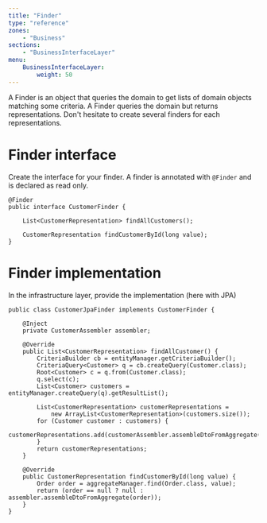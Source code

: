 ```yaml
---
title: "Finder"
type: "reference"
zones:
    - "Business"
sections:
    - "BusinessInterfaceLayer"
menu:
    BusinessInterfaceLayer:
        weight: 50
---
```


A Finder is an object that queries the domain to get lists of domain objects matching some criteria. A Finder queries 
the domain but returns representations. Don't hesitate to create several finders for each representations.

# Finder interface

Create the interface for your finder. A finder is annotated with `@Finder` and is declared as read only.

```
@Finder
public interface CustomerFinder {

	List<CustomerRepresentation> findAllCustomers();

	CustomerRepresentation findCustomerById(long value);
}
```

# Finder implementation

In the infrastructure layer, provide the implementation (here with JPA)

```
public class CustomerJpaFinder implements CustomerFinder {

	@Inject
	private CustomerAssembler assembler;

	@Override
	public List<CustomerRepresentation> findAllCustomer() {
	    CriteriaBuilder cb = entityManager.getCriteriaBuilder();
        CriteriaQuery<Customer> q = cb.createQuery(Customer.class);
        Root<Customer> c = q.from(Customer.class);
        q.select(c);
        List<Customer> customers = entityManager.createQuery(q).getResultList();
        
        List<CustomerRepresentation> customerRepresentations = 
            new ArrayList<CustomerRepresentation>(customers.size());
        for (Customer customer : customers) {
            customerRepresentations.add(customerAssembler.assembleDtoFromAggregate(customer));
        }
        return customerRepresentations;
	}

	@Override
	public CustomerRepresentation findCustomerById(long value) {
		Order order = aggregateManager.find(Order.class, value);
		return (order == null ? null : assembler.assembleDtoFromAggregate(order));
	}
}
```